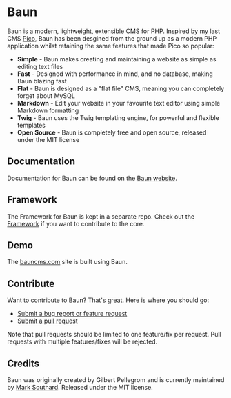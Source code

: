 # Baun

Baun is a modern, lightweight, extensible CMS for PHP. Inspired by my last CMS [Pico](http://picocms.org),
Baun has been desgined from the ground up as a modern PHP application whilst retaining the same features that
made Pico so popular:

* **Simple** - Baun makes creating and maintaining a website as simple as editing text files
* **Fast** - Designed with performance in mind, and no database, making Baun blazing fast
* **Flat** - Baun is designed as a "flat file" CMS, meaning you can completely forget about MySQL
* **Markdown** - Edit your website in your favourite text editor using simple Markdown formatting
* **Twig** - Baun uses the Twig templating engine, for powerful and flexible templates
* **Open Source** - Baun is completely free and open source, released under the MIT license

## Documentation

Documentation for Baun can be found on the [Baun website](http://bauncms.com).

## Framework

The Framework for Baun is kept in a separate repo. Check out the [Framework](https://github.com/BaunCMS/Framework) if
you want to contribute to the core.

## Demo

The [bauncms.com](http://bauncms.com) site is built using Baun.

## Contribute

Want to contribute to Baun? That's great. Here is where you should go:

* [Submit a bug report or feature request](https://github.com/BaunCMS/Baun/issues)
* [Submit a pull request](https://github.com/BaunCMS/Baun/pulls)

Note that pull requests should be limited to one feature/fix per request. Pull requests with multiple
features/fixes will be rejected.

## Credits

Baun was originally created by Gilbert Pellegrom and is currently maintained by [Mark Southard](http://marksouthard.co). Released under the MIT license.
